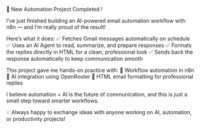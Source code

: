 🚀 New Automation Project Completed !

I’ve just finished building an AI-powered email automation workflow with n8n — and I’m really proud of the result!

Here’s what it does:
✅ Fetches Gmail messages automatically on schedule
✅ Uses an AI Agent to read, summarize, and prepare responses
✅ Formats the replies directly in HTML for a clean, professional look
✅ Sends back the response automatically to keep communication smooth

This project gave me hands-on practice with:
🔹 Workflow automation in n8n
🔹 AI integration using OpenRouter
🔹 HTML email formatting for professional replies

I believe automation + AI is the future of communication, and this is just a small step toward smarter workflows.

💡 Always happy to exchange ideas with anyone working on AI, automation, or productivity projects!
